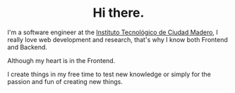 <div align="center">

# Hi there.

</div>

I'm a software engineer at the [Instituto Tecnológico de Ciudad Madero](https://www.cdmadero.tecnm.mx), I really love web development and research, that's why I know both Frontend and Backend.

Although my heart is in the Frontend.

I create things in my free time to test new knowledge or simply for the passion and fun of creating new things.